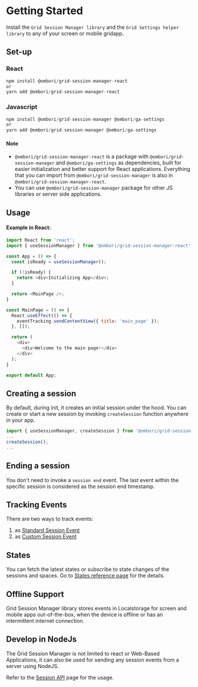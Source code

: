 # Getting Started
Install the `Grid Session Manager library` and the `Grid Settings helper library` to any of your screen or mobile gridapp.

## Set-up
### React
```js
npm install @ombori/grid-session-manager-react
or
yarn add @ombori/grid-session-manager-react
```

### Javascript
```js
npm install @ombori/grid-session-manager @ombori/ga-settings 
or
yarn add @ombori/grid-session-manager @ombori/ga-settings 
```

#### Note
- `@ombori/grid-session-manager-react` is a package with `@ombori/grid-session-manager` and `@ombori/ga-settings` as dependencies, built for easier initialization and better support for React applications. Everything that you can import from `@ombori/grid-session-manager` is also in `@ombori/grid-session-manager-react`.
- You can use `@ombori/grid-session-manager` package for other JS libraries or server side applications.

## Usage

#### Example in React:
```js
import React from 'react';
import { useSessionManager } from '@ombori/grid-session-manager-react';

const App = () => {
  const isReady = useSessionManager();

  if (!isReady) {
    return <div>Initializing App</div>;
  }

  return <MainPage />;
}

const MainPage = () => {
  React.useEffect(() => {
    eventTracking.sendContentView({ title: 'main_page' });
  }, []);

  return (
    <div>
      <div>Welcome to the main page!</div>
    </div>
  );
}

export default App;
```

## Creating a session
By default, during init, it creates an initial session under the hood. You can create or start a new session by invoking `createSession` function anywhere in your app. 

```js
import { useSessionManager, createSession } from '@ombori/grid-session-manager-react';
...
createSession();
...
```

## Ending a session
You don't need to invoke a `session end` event. The last event within the specific session is considered as the session end timestamp.


## Tracking Events
There are two ways to track events:

1. as [Standard Session Event](/session-manager/tracking-events)
2. as [Custom Session Event](/session-manager/tracking-events?id=custom-event)

## States
You can fetch the latest states or subscribe to state changes of the sessions and spaces. Go to [States reference page](/session-manager/states) for the details.

## Offline Support
Grid Session Manager library stores events in Localstorage for screen and mobile apps out-of-the-box, when the device is offline or has an intermittent internet connection.

## Develop in NodeJs
The Grid Session Manager is not limited to react or Web-Based Applications, it can also be used for sending any session events from a server using NodeJS.

Refer to the [Session API](/session-manager/session-api) page for the usage.
